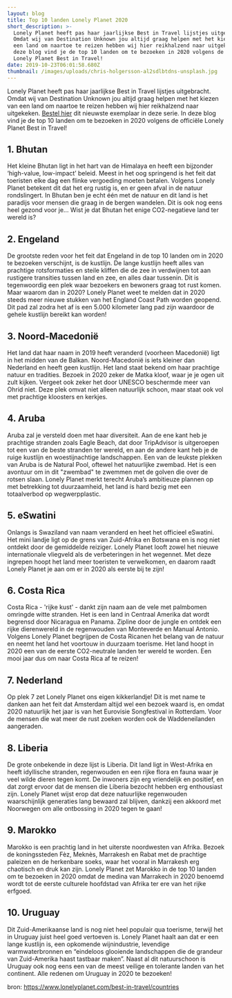 ```yaml
---
layout: blog
title: Top 10 landen Lonely Planet 2020
short_description: >-
  Lonely Planet heeft pas haar jaarlijkse Best in Travel lijstjes uitgebracht.
  Omdat wij van Destination Unknown jou altijd graag helpen met het kiezen van
  een land om naartoe te reizen hebben wij hier reikhalzend naar uitgekeken. In
  deze blog vind je de top 10 landen om te bezoeken in 2020 volgens de officiële
  Lonely Planet Best in Travel!
date: 2019-10-23T06:01:58.680Z
thumbnail: /images/uploads/chris-holgersson-al2sdlbtdns-unsplash.jpg
---
```

Lonely Planet heeft pas haar jaarlijkse Best in Travel lijstjes uitgebracht. Omdat wij van Destination Unknown jou altijd graag helpen met het kiezen van een land om naartoe te reizen hebben wij hier reikhalzend naar uitgekeken. [Bestel hier](https://partner.bol.com/click/click?p=2&t=url&s=1025999&f=TXL&url=https%3A%2F%2Fwww.bol.com%2Fnl%2Fp%2Fbest-in-travel-2020-lp%2F9200000107177016%2F&name=Best%20in%20Travel%202020%20LP%2C%20Lonely%20Planet) dit nieuwste exemplaar in deze serie. In deze blog vind je de top 10 landen om te bezoeken in 2020 volgens de officiële Lonely Planet Best in Travel!

<script type="text/javascript">var bol_sitebar={"id":"bol_1571777616723", "baseUrl":"partner.bol.com","urlPrefix":"https://aai.bol.com/openapi/services/aai/","productId":"productid=9200000107177016","familyId":"","site_id":"1025999","target":true,"rating":true,"price":true,"deliveryDescription":true,"button":true,"link_name":"Best%20in%20Travel%202020%20LP%2C%20Lonely%20Planet","link_subid":"blog","background_color":"#5ECDD3","text_color":"#CB0100","link_color":"#0000FF"};</script><script type="text/javascript" src="https://partner.bol.com/promotion/static/js/partnerProductlink.js" id="bol_1571777616723"></script>

## 1. Bhutan

Het kleine Bhutan ligt in het hart van de Himalaya en heeft een bijzonder ‘high-value, low-impact’ beleid. Meest in het oog springend is het feit dat toeristen elke dag een flinke vergoeding moeten betalen. Volgens Lonely Planet betekent dit dat het erg rustig is, en er geen afval in de natuur rondslingert. In Bhutan ben je echt één met de natuur en dit land is het paradijs voor mensen die graag in de bergen wandelen. Dit is ook nog eens heel gezond voor je… Wist je dat Bhutan het enige CO2-negatieve land ter wereld is? 

## 2. Engeland

De grootste reden voor het feit dat Engeland in de top 10 landen om in 2020 te bezoeken verschijnt, is de kustlijn. De lange kustlijn heeft alles van prachtige rotsformaties en steile kliffen die de zee in verdwijnen tot aan rustigere transities tussen land en zee, en alles daar tussenin. Dit is tegenwoordig een plek waar bezoekers en bewoners graag tot rust komen. Maar waarom dan in 2020? Lonely Planet weet te melden dat in 2020 steeds meer nieuwe stukken van het England Coast Path worden geopend. Dit pad zal zodra het af is een 5.000 kilometer lang pad zijn waardoor de gehele kustlijn bereikt kan worden!

## 3. Noord-Macedonië

Het land dat haar naam in 2019 heeft veranderd (voorheen Macedonië) ligt in het midden van de Balkan. Noord-Macedonië is iets kleiner dan Nederland en heeft geen kustlijn. Het land staat bekend om haar prachtige natuur en tradities. Bezoek in 2020 zeker de Matka kloof, waar je je ogen uit zult kijken. Vergeet ook zeker het door UNESCO beschermde meer van Ohrid niet. Deze plek omvat niet alleen natuurlijk schoon, maar staat ook vol met prachtige kloosters en kerkjes.

## 4. Aruba

Aruba zal je versteld doen met haar diversiteit. Aan de ene kant heb je prachtige stranden zoals Eagle Beach, dat door TripAdvisor is uitgeroepen tot een van de beste stranden ter wereld, en aan de andere kant heb je de ruige kustlijn en woestijnachtige landschappen.
Een van de leukste plekken van Aruba is de Natural Pool, oftewel het natuurlijke zwembad. Het is een avontuur om in dit "zwembad" te zwemmen met de golven die over de rotsen slaan. Lonely Planet merkt terecht Aruba’s ambitieuze plannen op met betrekking tot duurzaamheid, het land is hard bezig met een totaalverbod op wegwerpplastic.

## 5. eSwatini

Onlangs is Swaziland van naam veranderd en heet het officieel eSwatini. Het mini landje ligt op de grens van Zuid-Afrika en Botswana en is nog niet ontdekt door de gemiddelde reiziger. Lonely Planet looft zowel het nieuwe internationale vliegveld als de verbeteringen in het wegennet. Met deze ingrepen hoopt het land meer toeristen te verwelkomen, en daarom raadt Lonely Planet je aan om er in 2020 als eerste bij te zijn! 

## 6. Costa Rica

Costa Rica - 'rijke kust' - dankt zijn naam aan de vele met palmbomen omringde witte stranden. Het is een land in Centraal Amerika dat wordt begrensd door Nicaragua en Panama. Zipline door de jungle en ontdek een rijke dierenwereld in de regenwouden van Monteverde en Manual Antonio. Volgens Lonely Planet begrijpen de Costa Ricanen het belang van de natuur en neemt het land het voortouw in duurzaam toerisme. Het land hoopt in 2020 een van de eerste CO2-neutrale landen ter wereld te worden. Een mooi jaar dus om naar Costa Rica af te reizen!

## 7. Nederland

Op plek 7 zet Lonely Planet ons eigen kikkerlandje! Dit is met name te danken aan het feit dat Amsterdam altijd wel een bezoek waard is, en omdat 2020 natuurlijk het jaar is van het Eurovisie Songfestival in Rotterdam. Voor de mensen die wat meer de rust zoeken worden ook de Waddeneilanden aangeraden. 

## 8. Liberia

De grote onbekende in deze lijst is Liberia. Dit land ligt in West-Afrika en heeft idyllische stranden, regenwouden en een rijke flora en fauna waar je veel wilde dieren tegen komt. De inwoners zijn erg vriendelijk en positief, en dat zorgt ervoor dat de mensen die Liberia bezocht hebben erg enthousiast zijn. Lonely Planet wijst erop dat deze natuurlijke regenwouden waarschijnlijk generaties lang bewaard zal blijven, dankzij een akkoord met Noorwegen om alle ontbossing in 2020 tegen te gaan!

## 9. Marokko

Marokko is een prachtig land in het uiterste noordwesten van Afrika. Bezoek de koningssteden Fèz, Meknès, Marrakesh en Rabat met de prachtige paleizen en de herkenbare soeks, waar het vooral in Marrakesh erg chaotisch en druk kan zijn. Lonely Planet zet Marokko in de top 10 landen om te bezoeken in 2020 omdat de medina van Marrakech in 2020 benoemd wordt tot de eerste culturele hoofdstad van Afrika ter ere van het rijke erfgoed. 

## 10. Uruguay

Dit Zuid-Amerikaanse land is nog niet heel populair qua toerisme, terwijl het in Uruguay juist heel goed vertoeven is. Lonely Planet haalt aan dat er een lange kustlijn is, een opkomende wijnindustrie, levendige warmwaterbronnen en “eindeloos glooiende landschappen die de grandeur van Zuid-Amerika haast tastbaar maken”. Naast al dit natuurschoon is Uruguay ook nog eens een van de meest veilige en tolerante landen van het continent. Alle redenen om Uruguay in 2020 te bezoeken!

bron: https://www.lonelyplanet.com/best-in-travel/countries
